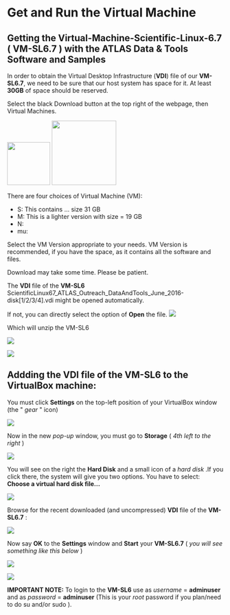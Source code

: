 # Get and Run the Virtual Machine


## Getting the Virtual-Machine-Scientific-Linux-6.7 ( **VM-SL6.7** ) with the **ATLAS Data & Tools Software and Samples**


In order to obtain the Virtual Desktop Infrastructure (**VDI**) file of our **VM-SL6.7**, we need to be sure that our host system has space for it.  At least **30GB** of space should be reserved.

Select the black Download button at the top right of the webpage, then Virtual Machines.  

<img src="./pictures/Download.jpg" width="100" />
<img src="./pictures/VMbutton.jpg" width="150" /> 



There are four choices of Virtual Machine (VM):  
* S: This contains ... size 31 GB     
* M: This is a lighter version with size = 19 GB
* N: 
* mu:


Select the VM Version appropriate to your needs.  VM Version is recommended, if you have the space, as it contains all the software and files.

Download may take some time.  Please be patient.

The **VDI** file of the **VM-SL6**
ScientificLinux67_ATLAS_Outreach_DataAndTools_June_2016-disk[1/2/3/4].vdi might be opened automatically.

If not, you can directly select the option of **Open** the file.
![](pictures/Screenshot_2015-02-05_02.43.32.png)

Which will unzip the VM-SL6

![](pictures/Screenshot_2015-02-03_15.08.26.png)

![](pictures/Screenshot_2015-02-03_15.28.18.png)


## Addding the **VDI** file of the **VM-SL6** to the VirtualBox machine: 


You must click **Settings** on the top-left position of your VirtualBox window (the " _gear_  " icon)

![](pictures/Screenshot_2015-02-02_22.46.35.png)

Now in the new _pop-up_ window, you must go to **Storage** ( _4th left to the right_ ) 

![](pictures/Screenshot_2015-02-02_22.46.50.png)

You will see on the right the **Hard Disk** and a small icon of a _hard disk_ .If you click there, the system will give you two options. You have to select: **Choose a virtual hard disk file...**

![](pictures/Screenshot_2015-02-02_22.48.11.png)

Browse for the recent downloaded (and uncompressed) **VDI** file of the **VM-SL6.7** :

![](pictures/Screenshot_2015-02-03_15.31.55.png)

Now say **OK** to the **Settings** window and **Start** your **VM-SL6.7**    ( _you will see something like this below_ )

![](pictures/Screenshot_2015-02-03_15.33.12.png)

![](pictures/Screenshot_2015-02-03_15.34.04.png)

**IMPORTANT NOTE:** To login to the **VM-SL6** use as _username_ = **adminuser** and as _password_ = **adminuser**
(This is your *root* password if you plan/need to do su and/or sudo ).

